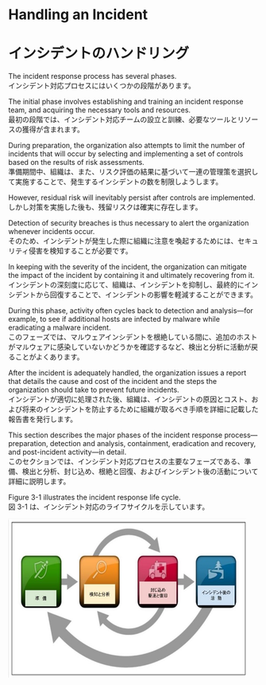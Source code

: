 # Handling an Incident 
# インシデントのハンドリング

The incident response process has several phases.  
インシデント対応プロセスにはいくつかの段階があります。 

The initial phase involves establishing and training an incident response team, and acquiring the necessary tools and resources.  
最初の段階では、インシデント対応チームの設立と訓練、必要なツールとリソースの獲得が含まれます。

During preparation, the organization also attempts to limit the number of incidents that will occur by selecting and implementing a set of controls based on the results of risk assessments.  
準備期間中、組織は、また、リスク評価の結果に基づいて一連の管理策を選択して実施することで、発生するインシデントの数を制限しようします。

However, residual risk will inevitably persist after controls are implemented.  
しかし対策を実施した後も、残留リスクは確実に存在します。

Detection of security breaches is thus necessary to alert the organization whenever incidents occur.  
そのため、インシデントが発生した際に組織に注意を喚起するためには、セキュリティ侵害を検知することが必要です。 

In keeping with the severity of the incident, the organization can mitigate the impact of the incident by containing it and ultimately recovering from it.  
インシデントの深刻度に応じて、組織は、インシデントを抑制し、最終的にインシデントから回復することで、インシデントの影響を軽減することができます。

During this phase, activity often cycles back to detection and analysis—for example, to see if additional hosts are infected by malware while eradicating a malware incident.  
このフェーズでは、マルウェアインシデントを根絶している間に、追加のホストがマルウェアに感染していないかどうかを確認するなど、検出と分析に活動が戻ることがよくあります。 

After the incident is adequately handled, the organization issues a report that details the cause and cost of the incident and the steps the organization should take to prevent future incidents.  
インシデントが適切に処理された後、組織は、インシデントの原因とコスト、および将来のインシデントを防止するために組織が取るべき手順を詳細に記載した報告書を発行します。

This section describes the major phases of the incident response process—preparation, detection and analysis, containment, eradication and recovery, and post-incident activity—in detail.  
このセクションでは、インシデント対応プロセスの主要なフェーズである、準備、検出と分析、封じ込め、根絶と回復、およびインシデント後の活動について詳細に説明します。

Figure 3-1 illustrates the incident response life cycle.  
図 3-1 は、インシデント対応のライフサイクルを示しています。 

<img src="https://github.com/happon/figureRepository/blob/master/figure3-1.jpg" alt="図3-1" title="図3-1" width="480" height="320">
